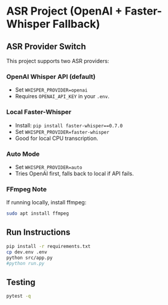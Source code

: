 # ASR Project (OpenAI + Faster-Whisper Fallback)

## ASR Provider Switch

This project supports two ASR providers:

### OpenAI Whisper API (default)
- Set `WHISPER_PROVIDER=openai`
- Requires `OPENAI_API_KEY` in your `.env`.

### Local Faster-Whisper
- Install: `pip install faster-whisper==0.7.0`
- Set `WHISPER_PROVIDER=faster-whisper`
- Good for local CPU transcription.

### Auto Mode
- Set `WHISPER_PROVIDER=auto`
- Tries OpenAI first, falls back to local if API fails.

### FFmpeg Note
If running locally, install ffmpeg:
```bash
sudo apt install ffmpeg
```

## Run Instructions

```bash
pip install -r requirements.txt
cp dev.env .env
python src/app.py
#python run.py
```

## Testing

```bash
pytest -q
```
